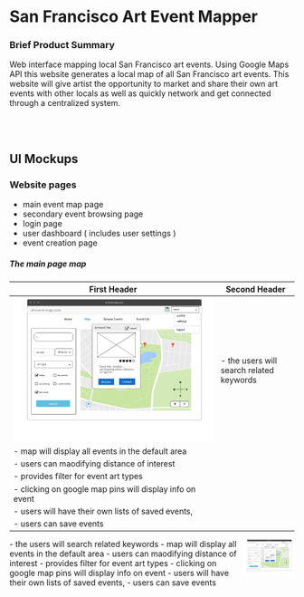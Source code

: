# San Francisco Art Event Mapper

### Brief Product Summary
Web interface mapping local San Francisco art events. Using Google Maps API this website generates a local map of all San Francisco art events. This website will give artist the opportunity to market and share their own art events with other locals as well as quickly network and get connected through a centralized system.

<br><br>

## UI Mockups
### Website pages

* main event map page
* secondary event browsing page 
* login page
* user dashboard ( includes user settings )
* event creation page


##### The main page map





First Header | Second Header
------------ | -------------
![mockup](https://github.com/GandalfGrey123/sf-art-mapper/blob/master/read-me-docs/ui-mockup.png) | - the users will search related keywords
| - map will display all events in the default area
| - users can maodifying distance of interest
| - provides filter for event art types 
| - clicking on google map pins will display info on event
| - users will have their own lists of saved events, 
| - users can save events


<img src="https://github.com/GandalfGrey123/sf-art-mapper/blob/master/read-me-docs/ui-mockup.png" align=right width=90>
- the users will search related keywords
- map will display all events in the default area
- users can maodifying distance of interest
- provides filter for event art types 
- clicking on google map pins will display info on event
- users will have their own lists of saved events, 
- users can save events
